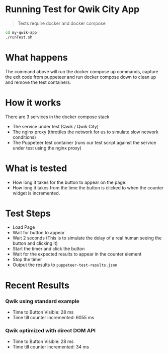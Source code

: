 # Running Test for Qwik City App

> Tests require docker and docker compose

```bash
cd my-qwik-app
./runTest.sh
```

# What happens

The command above will run the docker compose up commands, capture the exit code from puppeteer and run docker compose down to clean up and remove the test containers.

# How it works

There are 3 services in the docker compose stack

- The service under test (Qwik / Qwik City)
- The nginx proxy (throttles the network for us to simulate slow network conditions)
- The Puppeteer test container (runs our test script against the service under test using the nginx proxy)

# What is tested

- How long it takes for the button to appear on the page.
- How long it takes from the time the button is clicked to when the counter widget is incremented.

# Test Steps

- Load Page
- Wait for button to appear
- Wait 2 seconds (This is to simulate the delay of a real human seeing the button and clicking it)
- Start the timer and click the button
- Wait for the expected results to appear in the counter element
- Stop the timer
- Output the results to `puppeteer-test-results.json`

# Recent Results

### Qwik using standard example

- Time to Button Visible: 28 ms
- Time till counter incremented: 6055 ms

### Qwik optimized with direct DOM API

- Time to Button Visible: 28 ms
- Time till counter incremented: 34 ms
